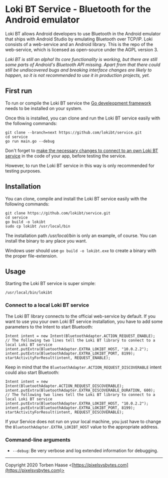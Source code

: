 # Loki BT Service - Bluetooth for the Android emulator

Loki BT allows Android developers to use Bluetooth in the Android emulator that ships with Android Studio by emulating Bluetooth over TCP/IP. Loki consists of a web-service and an Android library. This is the repo of the web-service, which is licensed as open-source under the AGPL version 3.

*Loki BT is still an alpha! Its core functionality is working, but there are still some parts of Android's Bluetooth API missing. Apart from that there could still be undiscovered bugs and breaking interface changes are likely to happen, so it is not recommended to use it in production projects, yet.*

## First run

To run or compile the Loki BT service the [Go develeopment framework](https://golang.org/) needs to be installed on your system.

Once this is installed, you can clone and run the Loki BT service easily with the following commands:

```
git clone --branch=next https://github.com/lokibt/service.git
cd service
go run main.go --debug
```

Don't forget to [make the necessary changes to connect to an own Loki BT service](#connect-to-a-local-loki-bt-service) in the code of your app, before testing the service.

However, to run the Loki BT service in this way is only recommended for testing purposes.

## Installation

You can clone, compile and install the Loki BT service easily with the following commands:

```
git clone https://github.com/lokibt/service.git
cd service
go build -o lokibt
sudo cp lokibt /usr/local/bin
```

The installation path */usr/local/bin* is only an example, of course. You can install the binary to any place you want.

Windows user should use `go build -o lokibt.exe` to create a binary with the proper file-extension.

## Usage

Starting the Loki BT service is super simple:

```
/usr/local/bin/lokibt
```

### Connect to a local Loki BT service

The Loki BT library connects to the official web-service by default. If you want to use you your own Loki BT service installation, you have to add some parameters to the Intent to start Bluetooth:

```
Intent intent = new Intent(BluetoothAdapter.ACTION_REQUEST_ENABLE);
// The following two lines tell the Loki BT library to connect to a local Loki BT service
intent.putExtra(BluetoothAdapter.EXTRA_LOKIBT_HOST, "10.0.2.2");
intent.putExtra(BluetoothAdapter.EXTRA_LOKIBT_PORT, 8199);
startActivityForResult(intent, REQUEST_ENABLE);
```

Keep in mind that the `BluetoothAdapter.ACTION_REQUEST_DISCOVERABLE` intent could also start Bluetooth:

```
Intent intent = new Intent(BluetoothAdapter.ACTION_REQUEST_DISCOVERABLE);
intent.putExtra(BluetoothAdapter.EXTRA_DISCOVERABLE_DURATION, 600);
// The following two lines tell the Loki BT library to connect to a local Loki BT service
intent.putExtra(BluetoothAdapter.EXTRA_LOKIBT_HOST, "10.0.2.2");
intent.putExtra(BluetoothAdapter.EXTRA_LOKIBT_PORT, 8199);
startActivityForResult(intent, REQUEST_DISCOVERABLE);
```

If your Service does not run on your local machine, you just have to change the `BluetoothAdapter.EXTRA_LOKIBT_HOST` value to the appropriate address.

### Command-line arguments

* `--debug`: Be very verbose and log extended information for debugging.

----

Copyright 2020 Torben Haase \<[https://pixelsvsbytes.com](https://pixelsvsbytes.com)>
